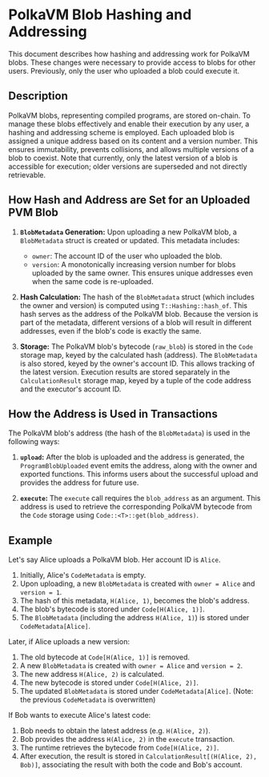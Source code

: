 # PolkaVM Blob Hashing and Addressing

This document describes how hashing and addressing work for PolkaVM blobs. These changes were necessary to provide access to blobs for other users. Previously, only the user who uploaded a blob could execute it.

## Description

PolkaVM blobs, representing compiled programs, are stored on-chain. To manage these blobs effectively and enable their execution by any user, a hashing and addressing scheme is employed. Each uploaded blob is assigned a unique address based on its content and a version number. This ensures immutability, prevents collisions, and allows multiple versions of a blob to coexist. Note that currently, only the latest version of a blob is accessible for execution; older versions are superseded and not directly retrievable.

## How Hash and Address are Set for an Uploaded PVM Blob

1. **`BlobMetadata` Generation:** Upon uploading a new PolkaVM blob, a `BlobMetadata` struct is created or updated. This metadata includes:
    - `owner`: The account ID of the user who uploaded the blob.
    - `version`: A monotonically increasing version number for blobs uploaded by the same owner. This ensures unique addresses even when the same code is re-uploaded.

2. **Hash Calculation:** The hash of the `BlobMetadata` struct (which includes the owner and version) is computed using `T::Hashing::hash_of`. This hash serves as the address of the PolkaVM blob. Because the version is part of the metadata, different versions of a blob will result in different addresses, even if the blob's code is exactly the same.

3. **Storage:** The PolkaVM blob's bytecode (`raw_blob`) is stored in the `Code` storage map, keyed by the calculated hash (address). The `BlobMetadata` is also stored, keyed by the owner's account ID. This allows tracking of the latest version.  Execution results are stored separately in the `CalculationResult` storage map, keyed by a tuple of the code address and the executor's account ID.


## How the Address is Used in Transactions

The PolkaVM blob's address (the hash of the `BlobMetadata`) is used in the following ways:

1. **`upload`:** After the blob is uploaded and the address is generated, the `ProgramBlobUploaded` event emits the address, along with the owner and exported functions. This informs users about the successful upload and provides the address for future use.

2. **`execute`:** The `execute` call requires the `blob_address` as an argument. This address is used to retrieve the corresponding PolkaVM bytecode from the `Code` storage using `Code::<T>::get(blob_address)`.


## Example

Let's say Alice uploads a PolkaVM blob. Her account ID is `Alice`.

1. Initially, Alice's `CodeMetadata` is empty.
2. Upon uploading, a new `BlobMetadata` is created with `owner = Alice` and `version = 1`.
3. The hash of this metadata, `H(Alice, 1)`, becomes the blob's address.
4. The blob's bytecode is stored under `Code[H(Alice, 1)]`.
5. The `BlobMetadata` (including the address `H(Alice, 1)`) is stored under `CodeMetadata[Alice]`.

Later, if Alice uploads a new version:

1. The old bytecode at `Code[H(Alice, 1)]` is removed.
2. A new `BlobMetadata` is created with `owner = Alice` and `version = 2`.
3. The new address `H(Alice, 2)` is calculated.
4. The new bytecode is stored under `Code[H(Alice, 2)]`.
5. The updated `BlobMetadata` is stored under `CodeMetadata[Alice]`.  (Note: the previous `CodeMetadata` is overwritten)

If Bob wants to execute Alice's latest code:

1. Bob needs to obtain the latest address (e.g. `H(Alice, 2)`).
2. Bob provides the address `H(Alice, 2)` in the `execute` transaction.
3. The runtime retrieves the bytecode from `Code[H(Alice, 2)]`.
4. After execution, the result is stored in `CalculationResult[(H(Alice, 2), Bob)]`, associating the result with both the code and Bob's account.